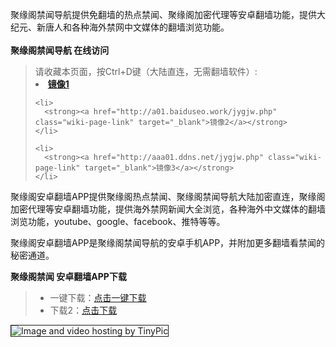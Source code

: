 聚缘阁禁闻导航提供免翻墙的热点禁闻、聚缘阁加密代理等安卓翻墙功能，提供大纪元、新唐人和各种海外禁网中文媒体的翻墙浏览功能。
<br><br>
**聚缘阁禁闻导航 在线访问**
<blockquote>
请收藏本页面，按Ctrl+D键（大陆直连，无需翻墙软件）:

 <li>
      <strong><a href="http://f01.dnsnet.work/jygjw.php" class="wiki-page-link" target="_blank">镜像1</a></strong>
    </li>

    <li>
      <strong><a href="http://a01.baiduseo.work/jygjw.php" class="wiki-page-link" target="_blank">镜像2</a></strong>
    </li>

    <li>
      <strong><a href="http://aaa01.ddns.net/jygjw.php" class="wiki-page-link" target="_blank">镜像3</a></strong>
    </li>
</blockquote>
聚缘阁安卓翻墙APP提供聚缘阁热点禁闻、聚缘阁禁闻导航大陆加密直连，聚缘阁加密代理等安卓翻墙功能，提供海外禁网新闻大全浏览，各种海外中文媒体的翻墙浏览功能，youtube、google、facebook、推特等等。

聚缘阁安卓翻墙APP是聚缘阁禁闻导航的安卓手机APP，并附加更多翻墙看禁闻的秘密通道。



**聚缘阁禁闻 安卓翻墙APP下载**

<blockquote>
<ul >
<li>一键下载：<a href="http://ddddd.freedns.space/wstp.apk" target="_blank">点击一键下载</a></li>
<li>下载2：<a href="https://copy.com/gOJbdpGYSqQjYfkN" target="_blank">点击下载</a></li>

</ul>
</blockquote>

<img src="http://i59.tinypic.com/2im5kbq.jpg" border="1" alt="Image and video hosting by TinyPic">


